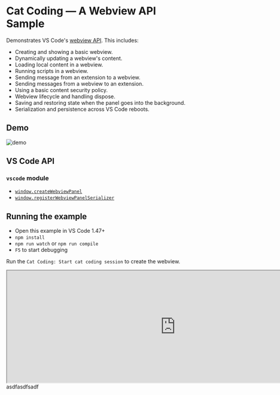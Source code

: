 # Cat Coding — A Webview API Sample

Demonstrates VS Code's [webview API](https://code.visualstudio.com/api/extension-guides/webview). This includes:

- Creating and showing a basic webview.
- Dynamically updating a webview's content.
- Loading local content in a webview.
- Running scripts in a webview.
- Sending message from an extension to a webview.
- Sending messages from a webview to an extension.
- Using a basic content security policy.
- Webview lifecycle and handling dispose.
- Saving and restoring state when the panel goes into the background.
- Serialization and persistence across VS Code reboots.

## Demo

![demo](demo.gif)

## VS Code API

### `vscode` module

- [`window.createWebviewPanel`](https://code.visualstudio.com/api/references/vscode-api#window.createWebviewPanel)
- [`window.registerWebviewPanelSerializer`](https://code.visualstudio.com/api/references/vscode-api#window.registerWebviewPanelSerializer)

## Running the example

- Open this example in VS Code 1.47+
- `npm install`
- `npm run watch` or `npm run compile`
- `F5` to start debugging

Run the `Cat Coding: Start cat coding session` to create the webview.


<iframe src="https://play.golang.org/" width="900" height="300" title="W3Schools Free Online Web Tutorials"></iframe>

<div>asdfasdfsadf</div>
